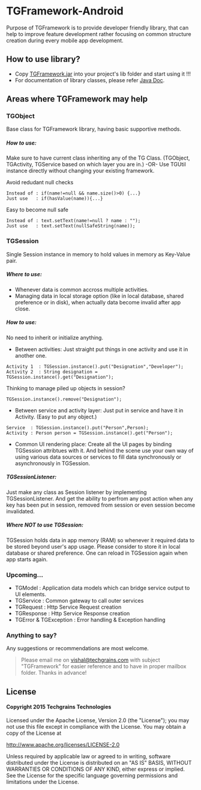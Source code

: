 # TGFramework-Android
Purpose of TGFramework is to provide developer friendly library, that can help to improve feature development rather focusing on common structure creation during every mobile app development. 

## How to use library?
- Copy [TGFramework.jar](Archives/Library-Jar/TGFramework.jar) into your project's lib folder and start using it !!!
- For documentation of library classes, please refer [Java Doc](Archives/Java-Doc).

## Areas where TGFramework may help

### TGObject
Base class for TGFramework library, having basic supportive methods.

##### How to use:
Make sure to have current class inheriting any of the TG Class. (TGObject, TGActivity, TGService based on which layer you are in.) -OR- Use TGUtil instance directly without changing your existing framework.

Avoid redudant null checks
```
Instead of : if(name!=null && name.size()>0) {...}
Just use   : if(hasValue(name)){...}
```
Easy to become null safe
```
Instead of : text.setText(name!=null ? name : "");
Just use   : text.setText(nullSafeString(name));
```

### TGSession
Single Session instance in memory to hold values in memory as Key-Value pair.

##### Where to use:
- Whenever data is common accross multiple activities.
- Managing data in local storage option (like in local database, shared preference or in disk), when actually data become invalid after app close.

##### How to use:
No need to inherit or initialize anything. 

* Between activities: 
Just straight put things in one activity and use it in another one.
```
Activity 1  : TGSession.instance().put("Designation","Developer");
Activity 2  : String designation = TGSession.instance().get("Designation");
```
Thinking to manage piled up objects in session?
```
TGSession.instance().remove("Designation");
```
* Between service and activity layer: 
Just put in service and have it in Activity. (Easy to put any object.)
```
Service  : TGSession.instance().put("Person",Person);
Activity : Person person = TGSession.instance().get("Person");
``` 

* Common UI rendering place:
Create all the UI pages by binding TGSession attribtues with it. And behind the scene use your own way of using various data sources or services to fill data synchronously or asynchronously in TGSession.

##### TGSessionListener:
Just make any class as Session listener by implementing TGSessionListener. And get the ability to perfrom any post action when any key has been put in session, removed from session or even session become invalidated.

##### Where NOT to use TGSession:
TGSession holds data in app memory (RAM) so whenever it required data to be stored beyond user's app usage. Please consider to store it in local database or shared preference. One can reload in TGSession again when app starts again.

### Upcoming...
- TGModel : Application data models which can bridge service output to UI elements.
- TGService : Common gateway to call outer services
- TGRequest : Http Service Request creation
- TGResponse : Http Service Response creation
- TGError & TGException : Error handling & Exception handling

### Anything to say?
Any suggestions or recommendations are most welcome.
> Please email me on vishal@techgrains.com with subject "TGFramework" for easier reference and to have in proper mailbox folder. Thanks in advance!

## License
#### Copyright 2015 Techgrains Technologies

Licensed under the Apache License, Version 2.0 (the "License");
you may not use this file except in compliance with the License.
You may obtain a copy of the License at

http://www.apache.org/licenses/LICENSE-2.0

Unless required by applicable law or agreed to in writing, software
distributed under the License is distributed on an "AS IS" BASIS,
WITHOUT WARRANTIES OR CONDITIONS OF ANY KIND, either express or implied.
See the License for the specific language governing permissions and
limitations under the License.
